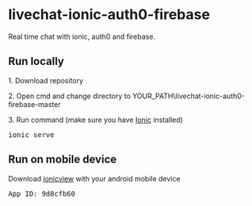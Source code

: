 # livechat-ionic-auth0-firebase
Real time chat with ionic, auth0 and firebase.

<h2>Run locally</h2> 
<p>1. Download repository</p> 
<p>2. Open cmd and change directory to YOUR_PATH\livechat-ionic-auth0-firebase-master</p> 

<p>3. Run command (make sure you have <a href="https://www.ionicframework.com">Ionic</a> installed)
<pre>ionic serve</pre> 

<h2>Run on mobile device</h2> 
<p>Download <a href="http://view.ionic.io/">ionicview</a> with your android mobile device</p> 
<pre>App ID: 9d8cfb60</pre>
